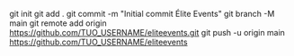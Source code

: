 git init
git add .
git commit -m "Initial commit Élite Events"
git branch -M main
git remote add origin https://github.com/TUO_USERNAME/eliteevents.git
git push -u origin main
https://github.com/TUO_USERNAME/eliteevents
